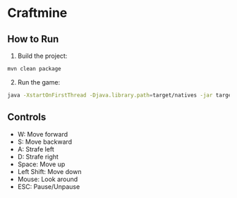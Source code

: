 # Craftmine

## How to Run

1. Build the project:
```bash
mvn clean package
```

2. Run the game:
```bash
java -XstartOnFirstThread -Djava.library.path=target/natives -jar target/craftmine-1.0-SNAPSHOT-jar-with-dependencies.jar
```

## Controls
- W: Move forward
- S: Move backward
- A: Strafe left
- D: Strafe right
- Space: Move up
- Left Shift: Move down
- Mouse: Look around
- ESC: Pause/Unpause
